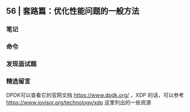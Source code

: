 ## 56 | 套路篇：优化性能问题的一般方法


### 笔记


### 命令


### 发现面试题


### 精选留言

DPDK可以查看它的官网文档 https://www.dpdk.org/ ，XDP 的话，可以参考 https://www.iovisor.org/technology/xdp 这里列出的一些资源
